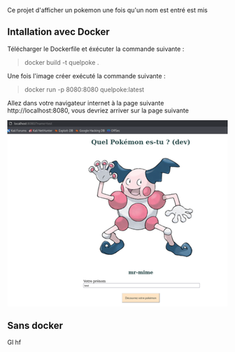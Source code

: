 Ce projet d'afficher un pokemon une fois qu'un nom est entré est mis

## Intallation avec Docker

Télécharger le Dockerfile et éxécuter la commande suivante : 

> docker build -t quelpoke .

Une fois l'image créer exécuté la commande suivante : 

> docker run -p 8080:8080 quelpoke:latest

Allez dans votre navigateur internet à la page suivante http://localhost:8080, vous devriez arriver sur la page suivante 

![example](https://github.com/flor14n45/quelpoke/blob/master/images/image.png)

## Sans docker

Gl hf